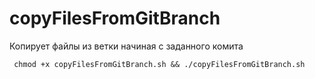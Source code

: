 # copyFilesFromGitBranch
Копирует файлы из ветки начиная с заданного комита

``` chmod +x copyFilesFromGitBranch.sh && ./copyFilesFromGitBranch.sh```
